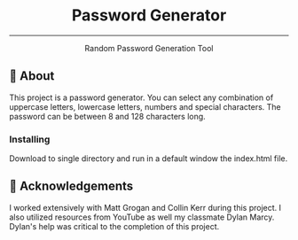 <p align="center">
  <a href="" rel="noopener">
  </a>
</p>

<h1 align="center">Password Generator</h1>

---

<p align="center">Random Password Generation Tool
    <br> 
</p>

## 🧐 About <a name = "about"></a>

This project is a password generator. You can select any combination of uppercase letters, lowercase letters, numbers and special characters. The password can be between 8 and 128 characters long.

### Installing

Download to single directory and run in a default window the index.html file.

## 🎉 Acknowledgements <a name = "acknowledgement"></a>

I worked extensively with Matt Grogan and Collin Kerr during this project. I also utilized resources from YouTube as well my classmate Dylan Marcy. Dylan's help was critical to the completion of this project.
